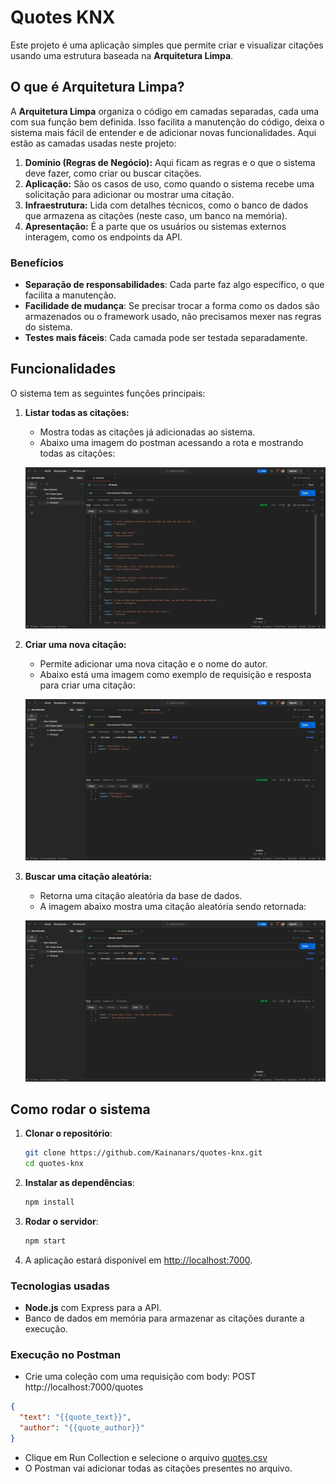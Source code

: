 # Quotes KNX

Este projeto é uma aplicação simples que permite criar e visualizar citações usando uma estrutura baseada na **Arquitetura Limpa**.

## O que é Arquitetura Limpa?

A **Arquitetura Limpa** organiza o código em camadas separadas, cada uma com sua função bem definida. Isso facilita a manutenção do código, deixa o sistema mais fácil de entender e de adicionar novas funcionalidades. Aqui estão as camadas usadas neste projeto:

1. **Domínio (Regras de Negócio):** Aqui ficam as regras e o que o sistema deve fazer, como criar ou buscar citações.
2. **Aplicação:** São os casos de uso, como quando o sistema recebe uma solicitação para adicionar ou mostrar uma citação.
3. **Infraestrutura:** Lida com detalhes técnicos, como o banco de dados que armazena as citações (neste caso, um banco na memória).
4. **Apresentação:** É a parte que os usuários ou sistemas externos interagem, como os endpoints da API.

### Benefícios

- **Separação de responsabilidades**: Cada parte faz algo específico, o que facilita a manutenção.
- **Facilidade de mudança**: Se precisar trocar a forma como os dados são armazenados ou o framework usado, não precisamos mexer nas regras do sistema.
- **Testes mais fáceis**: Cada camada pode ser testada separadamente.

## Funcionalidades

O sistema tem as seguintes funções principais:

1. **Listar todas as citações:**

   - Mostra todas as citações já adicionadas ao sistema.
   - Abaixo uma imagem do postman acessando a rota e mostrando todas as citações:

   ![Listar Citações](./public/all-quotes.png)

2. **Criar uma nova citação:**

   - Permite adicionar uma nova citação e o nome do autor.
   - Abaixo está uma imagem como exemplo de requisição e resposta para criar uma citação:

   ![Criar Citação](./public/create-quote.png)

3. **Buscar uma citação aleatória:**

   - Retorna uma citação aleatória da base de dados.
   - A imagem abaixo mostra uma citação aleatória sendo retornada:

   ![Citação Aleatória](./public/random-quote.png)

## Como rodar o sistema

1. **Clonar o repositório**:

   ```bash
   git clone https://github.com/Kainanars/quotes-knx.git
   cd quotes-knx
   ```

2. **Instalar as dependências**:

   ```bash
   npm install
   ```

3. **Rodar o servidor**:

   ```bash
   npm start
   ```

4. A aplicação estará disponível em [http://localhost:7000](http://localhost:7000).

### Tecnologias usadas

- **Node.js** com Express para a API.
- Banco de dados em memória para armazenar as citações durante a execução.

### Execução no Postman

- Crie uma coleção com uma requisição com body:
  POST http://localhost:7000/quotes

```json
{
  "text": "{{quote_text}}",
  "author": "{{quote_author}}"
}
```

- Clique em Run Collection e selecione o arquivo [quotes.csv](./public/quotes.csv)
- O Postman vai adicionar todas as citações presentes no arquivo.
